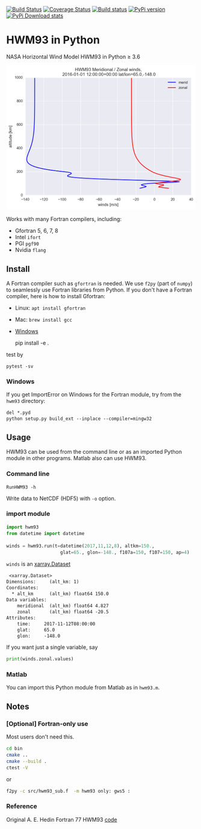 [![Build Status](https://travis-ci.org/scivision/hwm93.svg?branch=master)](https://travis-ci.org/scivision/hwm93)
[![Coverage Status](https://coveralls.io/repos/github/scivision/hwm93/badge.svg?branch=master)](https://coveralls.io/github/scivision/hwm93?branch=master)
[![Build status](https://ci.appveyor.com/api/projects/status/4g7131qb0vk4p8q7?svg=true)](https://ci.appveyor.com/project/scivision/hwm93)
[![PyPi version](https://img.shields.io/pypi/pyversions/hwm93.svg)](https://pypi.python.org/pypi/hwm93)
[![PyPi Download stats](http://pepy.tech/badge/hwm93)](http://pepy.tech/project/hwm93)


# HWM93 in Python

NASA Horizontal Wind Model HWM93 in Python &ge; 3.6


![image](tests/example.png)

Works with many Fortran compilers, including:

* Gfortran 5, 6, 7, 8
* Intel `ifort`
* PGI `pgf90`
* Nvidia `flang`


## Install

A Fortran compiler such as `gfortran` is needed.
We use `f2py` (part of `numpy`) to seamlessly use Fortran libraries from Python.
If you don't have a Fortran compiler, here is how to install Gfortran:

* Linux: `apt install gfortran`
* Mac: `brew install gcc`
* [Windows](https://www.scivision.dev/windows-gcc-gfortran-cmake-make-install/)

    pip install -e .

test by

    pytest -sv

### Windows
If you get ImportError on Windows for the Fortran module, try from the `hwm93` directory:
```posh
del *.pyd
python setup.py build_ext --inplace --compiler=mingw32
```

## Usage

HWM93 can be used from the command line or as an imported Python module in other programs.
Matlab also can use HWM93.

### Command line

    RunHWM93 -h

Write data to NetCDF (HDF5) with `-o` option.

### import module

```python
import hwm93
from datetime import datetime

winds = hwm93.run(t=datetime(2017,11,12,8), altkm=150.,
                    glat=65., glon=-148., f107a=150, f107=150, ap=4)
```

`winds` is an [xarray.Dataset](http://xarray.pydata.org/en/stable/generated/xarray.Dataset.html)

```
 <xarray.Dataset>
Dimensions:     (alt_km: 1)
Coordinates:
  * alt_km      (alt_km) float64 150.0
Data variables:
    meridional  (alt_km) float64 4.827
    zonal       (alt_km) float64 -20.5
Attributes:
    time:     2017-11-12T08:00:00
    glat:     65.0
    glon:     -148.0
```

If you want just a single variable, say
```python
print(winds.zonal.values)
```

### Matlab

You can import this Python module from Matlab as in `hwm93.m`.

## Notes

### [Optional] Fortran-only use

Most users don't need this.
```sh
cd bin
cmake ..
cmake --build .
ctest -V
````

or

```sh
f2py -c src/hwm93_sub.f  -m hwm93 only: gws5 :
```


### Reference

Original A. E. Hedin Fortran 77 HWM93 [code](ftp://hanna.ccmc.gsfc.nasa.gov/pub/modelweb/atmospheric/hwm93/)
